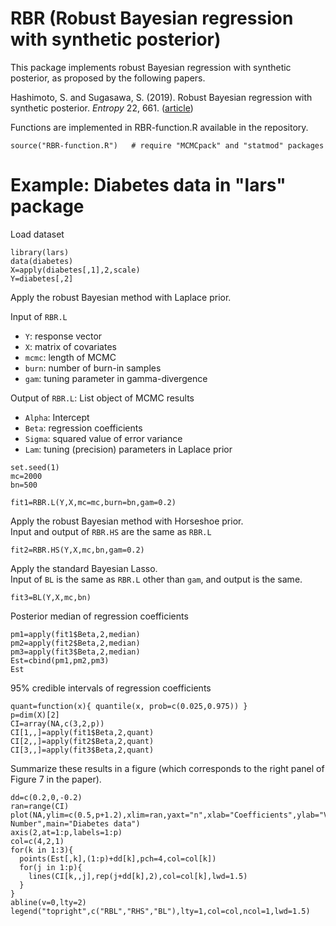 # RBR (Robust Bayesian regression with synthetic posterior)

This package implements robust Bayesian regression with synthetic posterior, as proposed by the following papers.

Hashimoto, S. and Sugasawa, S. (2019). Robust Bayesian regression with synthetic posterior. *Entropy* 22, 661. ([article](https://www.mdpi.com/1099-4300/22/6/661))

Functions are implemented in RBR-function.R available in the repository.

```{r}
source("RBR-function.R")   # require "MCMCpack" and "statmod" packages
```


# Example: Diabetes data in "lars" package
Load dataset
```{r}
library(lars)
data(diabetes)
X=apply(diabetes[,1],2,scale)
Y=diabetes[,2]
```

Apply the robust Bayesian method with Laplace prior.

Input of `RBR.L`

- `Y`: response vector 
- `X`: matrix of covariates 
- `mcmc`: length of MCMC
- `burn`: number of burn-in samples 
- `gam`: tuning parameter in gamma-divergence

Output of `RBR.L`: List object of MCMC results

- `Alpha`: Intercept 
- `Beta`: regression coefficients
- `Sigma`: squared value of error variance
- `Lam`: tuning (precision) parameters in Laplace prior 

```{r}
set.seed(1)  
mc=2000
bn=500

fit1=RBR.L(Y,X,mc=mc,burn=bn,gam=0.2)
```

Apply the robust Bayesian method with Horseshoe prior.  
Input and output of `RBR.HS` are the same as `RBR.L`


```{r}
fit2=RBR.HS(Y,X,mc,bn,gam=0.2)
```

Apply the standard Bayesian Lasso.  
Input of `BL` is the same as `RBR.L` other than `gam`, and output is the same.

```{r}
fit3=BL(Y,X,mc,bn)
```

Posterior median of regression coefficients
```{r}
pm1=apply(fit1$Beta,2,median)
pm2=apply(fit2$Beta,2,median)
pm3=apply(fit3$Beta,2,median)
Est=cbind(pm1,pm2,pm3)
Est
```

95% credible intervals of regression coefficients
```{r}
quant=function(x){ quantile(x, prob=c(0.025,0.975)) }
p=dim(X)[2]
CI=array(NA,c(3,2,p))
CI[1,,]=apply(fit1$Beta,2,quant)
CI[2,,]=apply(fit2$Beta,2,quant)
CI[3,,]=apply(fit3$Beta,2,quant)
```

Summarize these results in a figure (which corresponds to the right panel of Figure 7 in the paper).

```{r}
dd=c(0.2,0,-0.2)
ran=range(CI)
plot(NA,ylim=c(0.5,p+1.2),xlim=ran,yaxt="n",xlab="Coefficients",ylab="Variable Number",main="Diabetes data")
axis(2,at=1:p,labels=1:p)
col=c(4,2,1)
for(k in 1:3){
  points(Est[,k],(1:p)+dd[k],pch=4,col=col[k])
  for(j in 1:p){
    lines(CI[k,,j],rep(j+dd[k],2),col=col[k],lwd=1.5)
  }
}
abline(v=0,lty=2)
legend("topright",c("RBL","RHS","BL"),lty=1,col=col,ncol=1,lwd=1.5)
```
